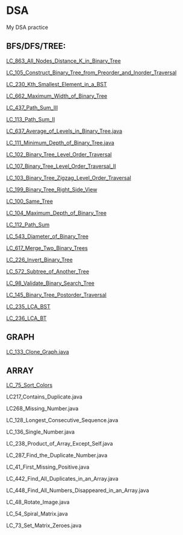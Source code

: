 # DSA
My DSA practice

## BFS/DFS/TREE:

[LC_863_All_Nodes_Distance_K_in_Binary_Tree](https://github.com/deepak8988/DSA/blob/main/Tree_bfs_dfs/LC_863_All_Nodes_Distance_K_in_Binary_Tree.java)

[LC_105_Construct_Binary_Tree_from_Preorder_and_Inorder_Traversal](https://github.com/deepak8988/DSA/blob/main/Tree_bfs_dfs/LC_105_Construct_Binary_Tree_from_Preorder_and_Inorder_Traversal.java)

[LC_230_Kth_Smallest_Element_in_a_BST](https://github.com/deepak8988/DSA/blob/main/Tree_bfs_dfs/LC_230_Kth_Smallest_Element_in_a_BST.java)

[LC_662_Maximum_Width_of_Binary_Tree](https://github.com/deepak8988/DSA/blob/main/Tree_bfs_dfs/LC_662_Maximum_Width_of_Binary_Tree.java)

[LC_437_Path_Sum_III](https://github.com/deepak8988/DSA/blob/main/Tree_bfs_dfs/LC_437_Path_Sum_III.java)

[LC_113_Path_Sum_II](https://github.com/deepak8988/DSA/blob/main/Tree_bfs_dfs/LC_113_Path_Sum_II.java)

[LC_637_Average_of_Levels_in_Binary_Tree.java](https://github.com/deepak8988/DSA/blob/main/Tree_bfs_dfs/LC_637_Average_of_Levels_in_Binary_Tree.java)

[LC_111_Minimum_Depth_of_Binary_Tree.java](https://github.com/deepak8988/DSA/blob/main/Tree_bfs_dfs/LC_111_Minimum_Depth_of_Binary_Tree.java)

[LC_102_Binary_Tree_Level_Order_Traversal](https://github.com/deepak8988/DSA/blob/main/Tree_bfs_dfs/LC_102_Binary_Tree_Level_Order_Traversal.java)

[LC_107_Binary_Tree_Level_Order_Traversal_II](https://github.com/deepak8988/DSA/blob/main/Tree_bfs_dfs/LC_107_Binary_Tree_Level_Order_Traversal_II.java)

[LC_103_Binary_Tree_Zigzag_Level_Order_Traversal](https://github.com/deepak8988/DSA/blob/main/Tree_bfs_dfs/LC_103_Binary_Tree_Zigzag_Level_Order_Traversal.java)

[LC_199_Binary_Tree_Right_Side_View](https://github.com/deepak8988/DSA/blob/main/Tree_bfs_dfs/LC_199_Binary_Tree_Right_Side_View.java)

[LC_100_Same_Tree](https://github.com/deepak8988/DSA/blob/main/Tree_bfs_dfs/LC_100_Same_Tree.java)

[LC_104_Maximum_Depth_of_Binary_Tree](https://github.com/deepak8988/DSA/blob/main/Tree_bfs_dfs/LC_104_Maximum_Depth_of_Binary_Tree.java)

[LC_112_Path_Sum](https://github.com/deepak8988/DSA/blob/main/Tree_bfs_dfs/LC_112_Path_Sum.java)

[LC_543_Diameter_of_Binary_Tree](https://github.com/deepak8988/DSA/blob/main/Tree_bfs_dfs/LC_543_Diameter_of_Binary_Tree.java)

[LC_617_Merge_Two_Binary_Trees](https://github.com/deepak8988/DSA/blob/main/Tree_bfs_dfs/LC_617_Merge_Two_Binary_Trees.java)

[LC_226_Invert_Binary_Tree](https://github.com/deepak8988/DSA/blob/main/Tree_bfs_dfs/LC_226_Invert_Binary_Tree.java)

[LC_572_Subtree_of_Another_Tree](https://github.com/deepak8988/DSA/blob/main/Tree_bfs_dfs/LC_572_Subtree_of_Another_Tree.java)

[LC_98_Validate_Binary_Search_Tree](https://github.com/deepak8988/DSA/blob/main/Tree_bfs_dfs/LC_98_Validate_Binary_Search_Tree.java)

[LC_145_Binary_Tree_Postorder_Traversal](https://github.com/deepak8988/DSA/blob/main/Tree_bfs_dfs/LC_145_Binary_Tree_Postorder_Traversal.java)

[LC_235_LCA_BST](https://github.com/deepak8988/DSA/blob/main/Tree_bfs_dfs/LC_235_LCA_BST.java)

[LC_236_LCA_BT](https://github.com/deepak8988/DSA/blob/main/Tree_bfs_dfs/LC_236_LCA_BT.java)

## GRAPH

[LC_133_Clone_Graph.java](https://github.com/deepak8988/DSA/blob/main/Graph/LC_133_Clone_Graph.java)


## ARRAY
[LC_75_Sort_Colors](https://github.com/deepak8988/DSA/blob/main/Array/LC_75_Sort_Colors.java)

LC217_Contains_Duplicate.java

LC268_Missing_Number.java

LC_128_Longest_Consecutive_Sequence.java

LC_136_Single_Number.java 

LC_238_Product_of_Array_Except_Self.java 

LC_287_Find_the_Duplicate_Number.java 

LC_41_First_Missing_Positive.java

LC_442_Find_All_Duplicates_in_an_Array.java 

LC_448_Find_All_Numbers_Disappeared_in_an_Array.java

LC_48_Rotate_Image.java

LC_54_Spiral_Matrix.java 

LC_73_Set_Matrix_Zeroes.java

